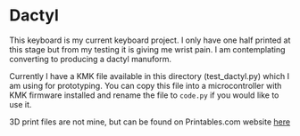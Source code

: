 # Dactyl

This keyboard is my current keyboard project. I only have one half printed at this stage but from my testing it is giving me wrist pain. I am contemplating converting to producing a dactyl manuform.

Currently I have a KMK file available in this directory (test_dactyl.py) which I am using for prototyping. You can copy this file into a microcontroller with KMK firmware installed and rename the file to `code.py` if you would like to use it.

3D print files are not mine, but can be found on Printables.com website [here](https://www.printables.com/model/60567-nano-dactyl-cc)
